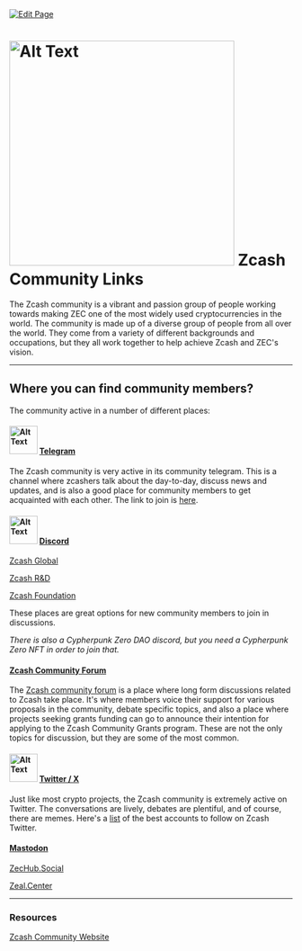 <a href="https://github.com/Zechub/zechub/edit/main/site/Zcash_Community/Community_Links.md" target="_blank">
  <img src="https://img.shields.io/badge/Edit-blue" alt="Edit Page"/>
</a>

# <img src="https://i.ibb.co/qYhRbJM/image-2024-02-03-174147713.png" alt="Alt Text" width="400"/> Zcash Community Links

The Zcash community is a vibrant and passion group of people working towards making ZEC one of the most widely used cryptocurrencies in the world. The community is made up of a diverse group of people from all over the world. They come from a variety of different backgrounds and occupations, but they all work together to help achieve Zcash and ZEC's vision.

----

## Where you can find community members?

The community active in a number of different places:

#### <img src="https://i.ibb.co/qBrb4qK/image-2024-02-03-173937048.png" alt="Alt Text" width="50"/>   <ins>Telegram</ins>

The Zcash community is very active in its community telegram. This is a channel where zcashers talk about the day-to-day, discuss news and updates, and is also a good place for community members to get acquainted with each other. The link to join is [here](https://t.me/Zcash_Community).

#### <img src="https://i.ibb.co/kxVwQxM/image-2024-02-03-174056252.png" alt="Alt Text" width="50"/>   <ins>Discord</ins>

[Zcash Global](https://discord.gg/zcash) 

[Zcash R&D](https://discord.gg/xpzPR53xtU)

[Zcash Foundation](https://discord.gg/na6QZNd)

These places are great options for new community members to join in discussions.

*There is also a Cypherpunk Zero DAO discord, but you need a Cypherpunk Zero NFT in order to join that.*

#### <ins>Zcash Community Forum</ins>

The [Zcash community forum](https://forum.zcashcommunity.com/) is a place where long form discussions related to Zcash take place. It's where members voice their support for various proposals in the community, debate specific topics, and also a place where projects seeking grants funding can go to announce their intention for applying to the Zcash Community Grants program. These are not the only topics for discussion, but they are some of the most common.

#### <img src="https://i.ibb.co/mqKfr62/image-2024-02-03-174240928.png" alt="Alt Text" width="50"/>   <ins>Twitter / X</ins>

Just like most crypto projects, the Zcash community is extremely active on Twitter. The conversations are lively, debates are plentiful, and of course, there are memes. Here's a [list](https://www.notion.so/zechub/Social-Media-Links-05b9df645af54de7a1989d9c4ccc4d05) of the best accounts to follow on Zcash Twitter.

#### <ins>Mastodon</ins>


<a rel="me" href="https://zechub.social/@Zechub">ZecHub.Social</a>

[Zeal.Center](https://zeal.center)

----

### Resources

[Zcash Community Website](https://www.zcashcommunity.com/)
